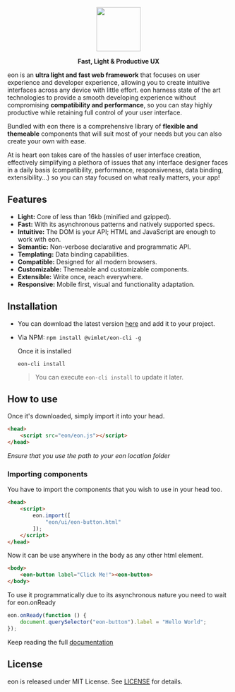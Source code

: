 
<p align="center">
<a href="https://vimlet.com/eon">
<img src="https://vimlet.com/resources/img/eon-h-flat.png" height="100"></img>
</a>
</p>


<p align="center">
<strong>Fast, Light & Productive UX</strong>
</p>

eon is an **ultra light and fast web framework** that focuses on user experience and developer experience, allowing you to create intuitive interfaces across any device with little effort. eon harness state of the art technologies to provide a smooth developing experience without compromising **compatibility and performance**, so you can stay highly productive while retaining full control of your user interface. 

Bundled with eon there is a comprehensive library of **flexible and themeable** components that will suit most of your needs but you can also create your own with ease. 

At is heart eon takes care of the hassles of user interface creation, effectively simplifying a plethora of issues that any interface designer faces in a daily basis (compatibility, performance, responsiveness, data binding, extensibility...) so you can stay focused on what really matters, your app!

## Features

* **Light:** Core of less than 16kb (minified and gzipped).
* **Fast:** With its asynchronous patterns and natively supported specs.
* **Intuitive:** The DOM is your API; HTML and JavaScript are enough to work with eon.
* **Semantic:** Non-verbose declarative and programmatic API.
* **Templating:** Data binding capabilities.
* **Compatible:** Designed for all modern browsers.
* **Customizable:** Themeable and customizable components.
* **Extensible:** Write once, reach everywhere.
* **Responsive:** Mobile first, visual and functionality adaptation.


## Installation

* You can download the latest version [here](https://vimlet.com/downloads) and add it to your project.

* Via NPM:
```npm install @vimlet/eon-cli -g```

    Once it is installed

    ```eon-cli install```

    > You can execute ```eon-cli install``` to update it later.


## How to use

Once it's downloaded, simply import it into your head.
```html
<head>
    <script src="eon/eon.js"></script>
</head>
```
*Ensure that you use the path to your eon location folder*

### Importing components

You have to import the components that you wish to use in your head too.
```html
<head>
    <script>
        eon.import([
            "eon/ui/eon-button.html"
        ]);
    </script>
</head>
```

Now it can be use anywhere in the body as any other html element.

```html
<body>
    <eon-button label="Click Me!"><eon-button>
</body>
```

To use it programmatically due to its asynchronous nature you need to wait for eon.onReady

```javascript
eon.onReady(function () {
    document.querySelector("eon-button").label = "Hello World";
});
```

Keep reading the full [documentation](https://vimlet.com/vimlet/eon/master/eon-framework/docs/release/index.html)

## License

eon is released under MIT License. See [LICENSE](https://github.com/vimlet/eon/blob/master/eon-framework/LICENSE) for details.

